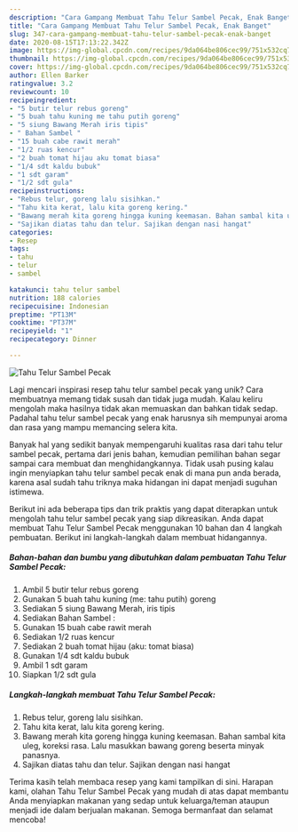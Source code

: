 ```yaml
---
description: "Cara Gampang Membuat Tahu Telur Sambel Pecak, Enak Banget"
title: "Cara Gampang Membuat Tahu Telur Sambel Pecak, Enak Banget"
slug: 347-cara-gampang-membuat-tahu-telur-sambel-pecak-enak-banget
date: 2020-08-15T17:13:22.342Z
image: https://img-global.cpcdn.com/recipes/9da064be806cec99/751x532cq70/tahu-telur-sambel-pecak-foto-resep-utama.jpg
thumbnail: https://img-global.cpcdn.com/recipes/9da064be806cec99/751x532cq70/tahu-telur-sambel-pecak-foto-resep-utama.jpg
cover: https://img-global.cpcdn.com/recipes/9da064be806cec99/751x532cq70/tahu-telur-sambel-pecak-foto-resep-utama.jpg
author: Ellen Barker
ratingvalue: 3.2
reviewcount: 10
recipeingredient:
- "5 butir telur rebus goreng"
- "5 buah tahu kuning me tahu putih goreng"
- "5 siung Bawang Merah iris tipis"
- " Bahan Sambel "
- "15 buah cabe rawit merah"
- "1/2 ruas kencur"
- "2 buah tomat hijau aku tomat biasa"
- "1/4 sdt kaldu bubuk"
- "1 sdt garam"
- "1/2 sdt gula"
recipeinstructions:
- "Rebus telur, goreng lalu sisihkan."
- "Tahu kita kerat, lalu kita goreng kering."
- "Bawang merah kita goreng hingga kuning keemasan. Bahan sambal kita uleg, koreksi rasa. Lalu masukkan bawang goreng beserta minyak panasnya."
- "Sajikan diatas tahu dan telur. Sajikan dengan nasi hangat"
categories:
- Resep
tags:
- tahu
- telur
- sambel

katakunci: tahu telur sambel 
nutrition: 188 calories
recipecuisine: Indonesian
preptime: "PT13M"
cooktime: "PT37M"
recipeyield: "1"
recipecategory: Dinner

---
```



![Tahu Telur Sambel Pecak](https://img-global.cpcdn.com/recipes/9da064be806cec99/751x532cq70/tahu-telur-sambel-pecak-foto-resep-utama.jpg)

Lagi mencari inspirasi resep tahu telur sambel pecak yang unik? Cara membuatnya memang tidak susah dan tidak juga mudah. Kalau keliru mengolah maka hasilnya tidak akan memuaskan dan bahkan tidak sedap. Padahal tahu telur sambel pecak yang enak harusnya sih mempunyai aroma dan rasa yang mampu memancing selera kita.



Banyak hal yang sedikit banyak mempengaruhi kualitas rasa dari tahu telur sambel pecak, pertama dari jenis bahan, kemudian pemilihan bahan segar sampai cara membuat dan menghidangkannya. Tidak usah pusing kalau ingin menyiapkan tahu telur sambel pecak enak di mana pun anda berada, karena asal sudah tahu triknya maka hidangan ini dapat menjadi suguhan istimewa.


Berikut ini ada beberapa tips dan trik praktis yang dapat diterapkan untuk mengolah tahu telur sambel pecak yang siap dikreasikan. Anda dapat membuat Tahu Telur Sambel Pecak menggunakan 10 bahan dan 4 langkah pembuatan. Berikut ini langkah-langkah dalam membuat hidangannya.

<!--inarticleads1-->

##### Bahan-bahan dan bumbu yang dibutuhkan dalam pembuatan Tahu Telur Sambel Pecak:

1. Ambil 5 butir telur rebus goreng
1. Gunakan 5 buah tahu kuning (me: tahu putih) goreng
1. Sediakan 5 siung Bawang Merah, iris tipis
1. Sediakan  Bahan Sambel :
1. Gunakan 15 buah cabe rawit merah
1. Sediakan 1/2 ruas kencur
1. Sediakan 2 buah tomat hijau (aku: tomat biasa)
1. Gunakan 1/4 sdt kaldu bubuk
1. Ambil 1 sdt garam
1. Siapkan 1/2 sdt gula




<!--inarticleads2-->

##### Langkah-langkah membuat Tahu Telur Sambel Pecak:

1. Rebus telur, goreng lalu sisihkan.
1. Tahu kita kerat, lalu kita goreng kering.
1. Bawang merah kita goreng hingga kuning keemasan. Bahan sambal kita uleg, koreksi rasa. Lalu masukkan bawang goreng beserta minyak panasnya.
1. Sajikan diatas tahu dan telur. Sajikan dengan nasi hangat




Terima kasih telah membaca resep yang kami tampilkan di sini. Harapan kami, olahan Tahu Telur Sambel Pecak yang mudah di atas dapat membantu Anda menyiapkan makanan yang sedap untuk keluarga/teman ataupun menjadi ide dalam berjualan makanan. Semoga bermanfaat dan selamat mencoba!
